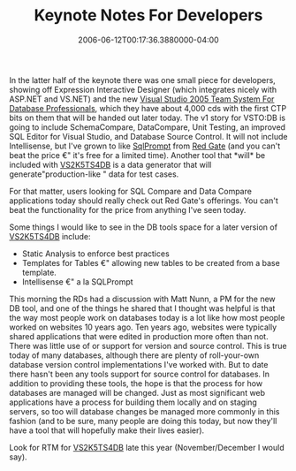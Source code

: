 ﻿---
title: Keynote Notes For Developers
date: "2006-06-12T00:17:36.3880000-04:00"
description: In the latter half of the keynote there was one small piece for
featuredImage: /img/default-post-image.jpg
---

In the latter half of the keynote there was one small piece for developers, showing off Expression Interactive Designer (which integrates nicely with ASP.NET and VS.NET) and the new [Visual Studio 2005 Team System For Database Professionals](http://msdn.microsoft.com/vstudio/teamsystem/products/dbpro), which they have about 4,000 cds with the first CTP bits on them that will be handed out later today. The v1 story for VSTO:DB is going to include SchemaCompare, DataCompare, Unit Testing, an improved SQL Editor for Visual Studio, and Database Source Control. It will not include Intellisense, but I've grown to like [SqlPrompt](http://red-gate.com/products/SQL_Prompt/index.htm) from [Red Gate](http://red-gate.com/) (and you can't beat the price €" it's free for a limited time). Another tool that \*will\* be included with [VS2K5TS4DB](http://msdn.microsoft.com/vstudio/teamsystem/products/dbpro) is a data generator that will generate"production-like " data for test cases.

For that matter, users looking for SQL Compare and Data Compare applications today should really check out Red Gate's offerings. You can't beat the functionality for the price from anything I've seen today.

Some things I would like to see in the DB tools space for a later version of [VS2K5TS4DB](http://msdn.microsoft.com/vstudio/teamsystem/products/dbpro) include:

* Static Analysis to enforce best practices
* Templates for Tables €" allowing new tables to be created from a base template.
* Intellisense €" a la SQLPrompt

This morning the RDs had a discussion with Matt Nunn, a PM for the new DB tool, and one of the things he shared that I thought was helpful is that the way most people work on databases today is a lot like how most people worked on websites 10 years ago. Ten years ago, websites were typically shared applications that were edited in production more often than not. There was little use of or support for version and source control. This is true today of many databases, although there are plenty of roll-your-own database version control implementations I've worked with. But to date there hasn't been any tools support for source control for databases. In addition to providing these tools, the hope is that the process for how databases are managed will be changed. Just as most significant web applications have a process for building them locally and on staging servers, so too will database changes be managed more commonly in this fashion (and to be sure, many people are doing this today, but now they'll have a tool that will hopefully make their lives easier).

Look for RTM for [VS2K5TS4DB](http://msdn.microsoft.com/vstudio/teamsystem/products/dbpro) late this year (November/December I would say).

